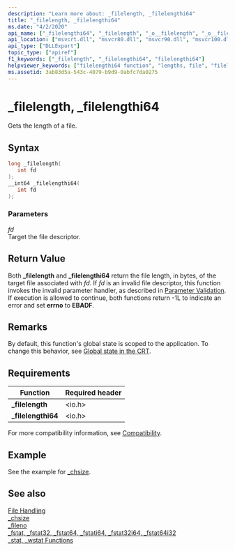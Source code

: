 ```yaml
---
description: "Learn more about: _filelength, _filelengthi64"
title: "_filelength, _filelengthi64"
ms.date: "4/2/2020"
api_name: ["_filelengthi64", "_filelength", "_o__filelength", "_o__filelengthi64"]
api_location: ["msvcrt.dll", "msvcr80.dll", "msvcr90.dll", "msvcr100.dll", "msvcr100_clr0400.dll", "msvcr110.dll", "msvcr110_clr0400.dll", "msvcr120.dll", "msvcr120_clr0400.dll", "ucrtbase.dll", "api-ms-win-crt-stdio-l1-1-0.dll", "api-ms-win-crt-private-l1-1-0.dll"]
api_type: ["DLLExport"]
topic_type: ["apiref"]
f1_keywords: ["_filelength", "_filelengthi64", "filelengthi64"]
helpviewer_keywords: ["filelengthi64 function", "lengths, file", "filelength function", "_filelength function", "files [C++], length", "_filelengthi64 function"]
ms.assetid: 3ab83d5a-543c-4079-b9d9-0abfc7da0275
---
```

# _filelength, _filelengthi64

Gets the length of a file.

## Syntax

```C
long _filelength(
   int fd
);
__int64 _filelengthi64(
   int fd
);
```

### Parameters

*fd*<br/>
Target the file descriptor.

## Return Value

Both **_filelength** and **_filelengthi64** return the file length, in bytes, of the target file associated with *fd*. If *fd* is an invalid file descriptor, this function invokes the invalid parameter handler, as described in [Parameter Validation](../../c-runtime-library/parameter-validation.md). If execution is allowed to continue, both functions return -1L to indicate an error and set **errno** to **EBADF**.

## Remarks

By default, this function's global state is scoped to the application. To change this behavior, see [Global state in the CRT](../global-state.md).

## Requirements

|Function|Required header|
|--------------|---------------------|
|**_filelength**|\<io.h>|
|**_filelengthi64**|\<io.h>|

For more compatibility information, see [Compatibility](../../c-runtime-library/compatibility.md).

## Example

See the example for [_chsize](chsize.md).

## See also

[File Handling](../../c-runtime-library/file-handling.md)<br/>
[_chsize](chsize.md)<br/>
[_fileno](fileno.md)<br/>
[_fstat, _fstat32, _fstat64, _fstati64, _fstat32i64, _fstat64i32](fstat-fstat32-fstat64-fstati64-fstat32i64-fstat64i32.md)<br/>
[_stat, _wstat Functions](stat-functions.md)<br/>
